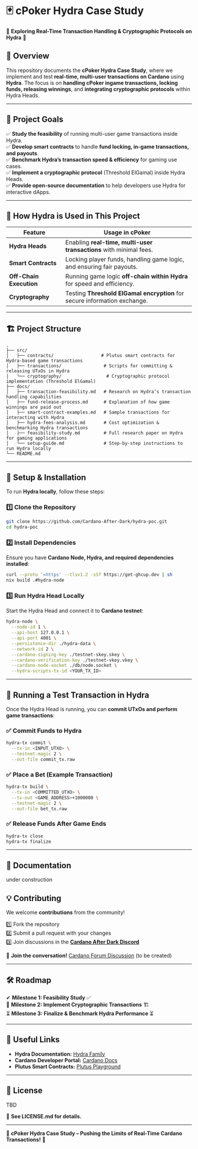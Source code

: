 # 🃏 cPoker Hydra Case Study  

🚀 **Exploring Real-Time Transaction Handling & Cryptographic Protocols on Hydra** 🚀  

## 📌 Overview  
This repository documents the **cPoker Hydra Case Study**, where we implement and test **real-time, multi-user transactions on Cardano** using **Hydra**. The focus is on **handling cPoker ingame transactions, locking funds, releasing winnings**, and **integrating cryptographic protocols** within Hydra Heads.

---

## 🎯 Project Goals  

✅ **Study the feasibility** of running multi-user game transactions inside Hydra.  
✅ **Develop smart contracts** to handle **fund locking, in-game transactions, and payouts**.  
✅ **Benchmark Hydra’s transaction speed & efficiency** for gaming use cases.  
✅ **Implement a cryptographic protocol** (Threshold ElGamal) inside Hydra Heads.  
✅ **Provide open-source documentation** to help developers use Hydra for interactive dApps.  

---

## 🔹 How Hydra is Used in This Project  

| Feature                | Usage in cPoker |
|------------------------|--------------------------------------------------|
| **Hydra Heads**        | Enabling **real-time, multi-user transactions** with minimal fees. |
| **Smart Contracts**    | Locking player funds, handling game logic, and ensuring fair payouts. |
| **Off-Chain Execution** | Running game logic **off-chain within Hydra** for speed and efficiency. |
| **Cryptography**       | Testing **Threshold ElGamal encryption** for secure information exchange. |

---

## 🏗️ Project Structure  

```
.
├── src/
│   ├── contracts/                  # Plutus smart contracts for Hydra-based game transactions
│   ├── transactions/                # Scripts for committing & releasing UTxOs in Hydra
│   └── cryptography/                 # Cryptographic protocol implementation (Threshold ElGamal)
├── docs/
│   ├── transaction-feasibility.md   # Research on Hydra’s transaction handling capabilities
│   ├── fund-release-process.md      # Explanation of how game winnings are paid out
│   ├── smart-contract-examples.md   # Sample transactions for interacting with Hydra
│   ├── hydra-fees-analysis.md       # Cost optimization & benchmarking Hydra transactions
│   ├── feasibility-study.md         # Full research paper on Hydra for gaming applications
│   └── setup-guide.md               # Step-by-step instructions to run Hydra locally
└── README.md
```

---

## 🔧 Setup & Installation  

To run **Hydra locally**, follow these steps:  

### 1️⃣ Clone the Repository  

```bash
git clone https://github.com/Cardano-After-Dark/hydra-poc.git
cd hydra-poc
```

### 2️⃣ Install Dependencies  

Ensure you have **Cardano Node, Hydra, and required dependencies installed**:  

```bash
curl --proto '=https' --tlsv1.2 -sSf https://get-ghcup.dev | sh
nix build .#hydra-node
```

### 3️⃣ Run Hydra Head Locally  

Start the Hydra Head and connect it to **Cardano testnet**:  

```bash
hydra-node \
  --node-id 1 \
  --api-host 127.0.0.1 \
  --api-port 4001 \
  --persistence-dir ./hydra-data \
  --network-id 2 \
  --cardano-signing-key ./testnet-skey.skey \
  --cardano-verification-key ./testnet-vkey.vkey \
  --cardano-node-socket ./db/node.socket \
  --hydra-scripts-tx-id <YOUR_TX_ID>
```

---

## 🧪 Running a Test Transaction in Hydra  

Once the Hydra Head is running, you can **commit UTxOs and perform game transactions**:

### ✅ Commit Funds to Hydra  
```bash
hydra-tx commit \
  --tx-in <INPUT_UTXO> \
  --testnet-magic 2 \
  --out-file commit_tx.raw
```

### ✅ Place a Bet (Example Transaction)  
```bash
hydra-tx build \
  --tx-in <COMMITTED_UTXO> \
  --tx-out <GAME_ADDRESS>+1000000 \
  --testnet-magic 2 \
  --out-file bet_tx.raw
```

### ✅ Release Funds After Game Ends  
```bash
hydra-tx close
hydra-tx finalize
```

---

## 📖 Documentation  

under construction

## 💡 Contributing  

We welcome **contributions** from the community!  

1️⃣ Fork the repository  
2️⃣ Submit a pull request with your changes  
3️⃣ Join discussions in the [**Cardano After Dark Discord** ](https://discord.gg/pffzDQdXuk) 

🔗 **Join the conversation!** [Cardano Forum Discussion](#) (to be created)  

---

## 🛠️ Roadmap  

✔ **Milestone 1: Feasibility Study** ✅  
🔄 **Milestone 2: Implement Cryptographic Transactions** 🏗️  
⏳ **Milestone 3: Finalize & Benchmark Hydra Performance** ⏳  

---

## 🔗 Useful Links  

- **Hydra Documentation:** [Hydra Family](https://hydra.family/)  
- **Cardano Developer Portal:** [Cardano Docs](https://developers.cardano.org/)  
- **Plutus Smart Contracts:** [Plutus Playground](https://playground.plutus.iohkdev.io/)  

---

## 📝 License  

TBD

📜 **See LICENSE.md for details.**  

---
🚀 **cPoker Hydra Case Study – Pushing the Limits of Real-Time Cardano Transactions!** 🚀  
